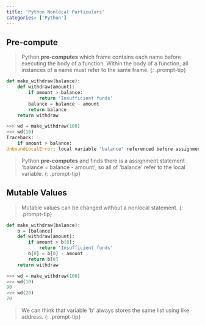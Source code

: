 ```yaml
---
title: 'Python Nonlocal Particulars'
categories: ['Python']
---
```


## Pre-compute

> Python **pre-computes** which frame contains each name before executing the body of a function. Within the body of a function, all instances of a name must refer to the same frame.
{: .prompt-tip}

```py
def make_withdraw(balance):
    def withdraw(amount):
        if amount > balance:
            return 'Insufficient funds'
        balance = balance - amount
        return balance
    return withdraw

>>> wd = make_withdraw(100)
>>> wd(10)
Traceback:
    if amount > balance:
UnboundLocalError: local variable 'balance' referenced before assignment
```
> Python **pre-computes** and finds there is a assignment statement 'balance = balance - amount', so all of 'balance' refer to the local variable.
{: .prompt-tip}

## Mutable Values

> Mutable values can be changed without a nonlocal statement.
{: .prompt-tip}

```py
def make_withdraw(balance):
    b = [balance]
    def withdraw(amount):
        if amount > b[0]:
            return 'Insufficient funds'
        b[0] = b[0] - amount
        return b[0]
    return withdraw

>>> wd = make_withdraw(100)
>>> wd(10)
90
>>> wd(20)
70
```

> We can think that variable 'b' always stores the same list using like address.
{: .prompt-tip}